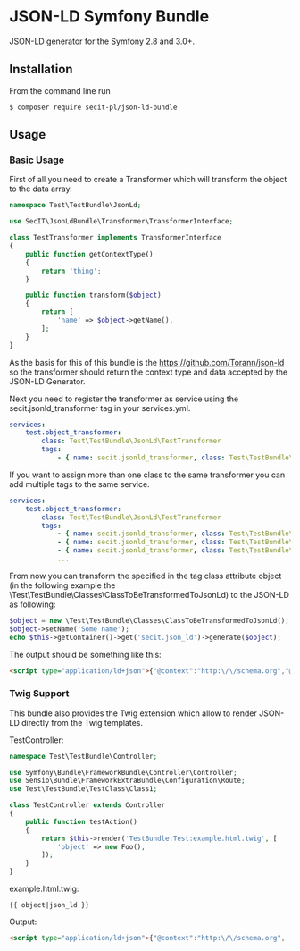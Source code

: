 # JSON-LD Symfony Bundle

JSON-LD generator for the Symfony 2.8 and 3.0+.

## Installation

From the command line run

```
$ composer require secit-pl/json-ld-bundle
```

## Usage

### Basic Usage

First of all you need to create a Transformer which will transform the object to the data array.

```php
namespace Test\TestBundle\JsonLd;

use SecIT\JsonLdBundle\Transformer\TransformerInterface;

class TestTransformer implements TransformerInterface
{
    public function getContextType()
    {
        return 'thing';
    }

    public function transform($object)
    {
        return [
            'name' => $object->getName(),
        ];
    }
}
```

As the basis for this of this bundle is the https://github.com/Torann/json-ld so the transformer should return the context type and data accepted by the JSON-LD Generator.

Next you need to register the transformer as service using the secit.jsonld_transformer tag in your services.yml.

```yaml
services:
    test.object_transformer:
        class: Test\TestBundle\JsonLd\TestTransformer
        tags:
            - { name: secit.jsonld_transformer, class: Test\TestBundle\Classes\ClassToBeTransformedToJsonLd }
```

If you want to assign more than one class to the same transformer you can add multiple tags to the same service.

```yaml
services:
    test.object_transformer:
        class: Test\TestBundle\JsonLd\TestTransformer
        tags:
            - { name: secit.jsonld_transformer, class: Test\TestBundle\Classes\Class1 }
            - { name: secit.jsonld_transformer, class: Test\TestBundle\Classes\Class2 }
            - { name: secit.jsonld_transformer, class: Test\TestBundle\Classes\Class3 }
            ...
```

From now you can transform the specified in the tag class attribute object (in the following example the \Test\TestBundle\Classes\ClassToBeTransformedToJsonLd) to the JSON-LD as following:
 
```php
$object = new \Test\TestBundle\Classes\ClassToBeTransformedToJsonLd();
$object->setName('Some name');
echo $this->getContainer()->get('secit.json_ld')->generate($object);
```

The output should be something like this:

```html
<script type="application/ld+json">{"@context":"http:\/\/schema.org","@type":"Thing","name":"Some name"}</script>
```

### Twig Support

This bundle also provides the Twig extension which allow to render JSON-LD directly from the Twig templates.

TestController:

```php
namespace Test\TestBundle\Controller;

use Symfony\Bundle\FrameworkBundle\Controller\Controller;
use Sensio\Bundle\FrameworkExtraBundle\Configuration\Route;
use Test\TestBundle\TestClass\Class1;

class TestController extends Controller
{
    public function testAction()
    {
        return $this->render('TestBundle:Test:example.html.twig', [
            'object' => new Foo(),
        ]);
    }
}
```

example.html.twig:
```twig
{{ object|json_ld }}
```

Output:
```html
<script type="application/ld+json">{"@context":"http:\/\/schema.org", ... }</script>
```